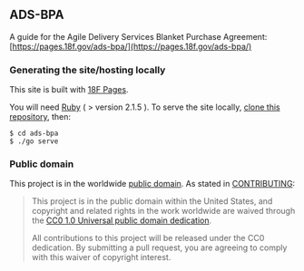 ## ADS-BPA

A guide for the Agile Delivery Services Blanket Purchase Agreement: [https://pages.18f.gov/ads-bpa/](https://pages.18f.gov/ads-bpa/)

### Generating the site/hosting locally

This site is built with [18F Pages](https://github.com/18F/pages).

You will need [Ruby](https://www.ruby-lang.org/) ( > version 2.1.5 ). To serve the site locally, [clone this repository](https://help.github.com/articles/cloning-a-repository/), then:

```
$ cd ads-bpa
$ ./go serve
```

### Public domain

This project is in the worldwide [public domain](LICENSE.md). As stated in [CONTRIBUTING](CONTRIBUTING.md):

> This project is in the public domain within the United States, and copyright and related rights in the work worldwide are waived through the [CC0 1.0 Universal public domain dedication](https://creativecommons.org/publicdomain/zero/1.0/).
>
> All contributions to this project will be released under the CC0
>dedication. By submitting a pull request, you are agreeing to comply
>with this waiver of copyright interest.